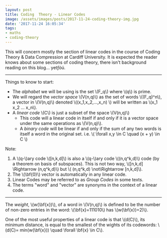 ```yaml
---
layout: post
title: Coding  Theory - Linear Codes
image: /assets/images/posts/2017-11-24-coding-theory-img.jpg
date: '2017-11-24 16:05:34'
tags:
- maths
- coding-theory
---
```


This will concern mostly the section of linear codes in the course of Coding Theory & Data Compression at Cardiff University. It is expected the reader knows about some sections of coding theory, there isn't background reading on this blog... yet­ƒòú.
___
Things to know to start:
- The _alphabet_ we will be using is the set \\(F_q\\) where \\(q\\) is prime.
- We will regard the _vector space_ \\(V(n,q)\\) as the set of words \\((F_q)^n\\), a vector in \\(V(n,q)\\) denoted \\((x_1,x_2,...,x_n) \\) will be written as \\(x_1 x_2 ... x_n\\).
- A _linear code_ \\(C\\) is just a subset of the space \\(V(n,q)\\) 
    - This code will a linear code in itself if and only if it is a vector space under the same operations as \\(V(n,q)\\).
    - A _binary code_ will be linear if and only if the sum of any two words is itself a word in the original set. i.e. \\( \forall x,y \in C \quad (x + y) \in C \\)

Note:
1) A \\(q-\\)ary code \\([n,k,d]\\) is also a \\(q-\\)ary code \\((n,q^k,d)\\) code (by a theorem on basis of subspaces). This is not two way, \\([n,k,d] \Rightarrow (n,q^k,d)\\) but \\( (n,q^k,d) \not\Rightarrow [n,k,d]\\).
2) The \\(\bf{0}\\) vector is automatically in any linear code.
3) Linear Codes may be referred to as _Group Codes_ in some texts.
4) The terms "word" and "vector" are synonyms in the context of a linear code.
___

The _weight_, \\(w(\bf{x})\\), of a word in \\(V(n,q)\\) is defined to be the number of non-zero entries in the word: \\(\bf{x}=111010\\) has \\(w(\bf{x})=2)\\).

One of the most useful properties of a linear code is that \\(d(C)\\), its minimum distance, is equal to the smallest of the wights of its codewords: \\(d(C)= min(w(\bf{x})) \quad \forall \bf{x} \in C\\). 